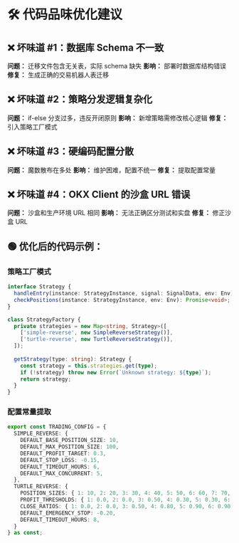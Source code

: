 # 🛠️ 代码品味优化建议

## ❌ 坏味道 #1：数据库 Schema 不一致
**问题：** 迁移文件包含无关表，实际 schema 缺失
**影响：** 部署时数据库结构错误
**修复：** 生成正确的交易机器人表迁移

## ❌ 坏味道 #2：策略分发逻辑复杂化
**问题：** if-else 分支过多，违反开闭原则
**影响：** 新增策略需修改核心逻辑
**修复：** 引入策略工厂模式

## ❌ 坏味道 #3：硬编码配置分散
**问题：** 魔数散布在多处
**影响：** 维护困难，配置不统一
**修复：** 提取配置常量

## ❌ 坏味道 #4：OKX Client 的沙盒 URL 错误
**问题：** 沙盒和生产环境 URL 相同
**影响：** 无法正确区分测试和实盘
**修复：** 修正沙盒 URL

## 🟢 优化后的代码示例：

### 策略工厂模式
```typescript
interface Strategy {
  handleEntry(instance: StrategyInstance, signal: SignalData, env: Env): Promise<void>;
  checkPositions(instance: StrategyInstance, env: Env): Promise<void>;
}

class StrategyFactory {
  private strategies = new Map<string, Strategy>([
    ['simple-reverse', new SimpleReverseStrategy()],
    ['turtle-reverse', new TurtleReverseStrategy()],
  ]);
  
  getStrategy(type: string): Strategy {
    const strategy = this.strategies.get(type);
    if (!strategy) throw new Error(`Unknown strategy: ${type}`);
    return strategy;
  }
}
```

### 配置常量提取
```typescript
export const TRADING_CONFIG = {
  SIMPLE_REVERSE: {
    DEFAULT_BASE_POSITION_SIZE: 10,
    DEFAULT_MAX_POSITION_SIZE: 100,
    DEFAULT_PROFIT_TARGET: 0.3,
    DEFAULT_STOP_LOSS: -0.15,
    DEFAULT_TIMEOUT_HOURS: 6,
    DEFAULT_MAX_CONCURRENT: 5,
  },
  TURTLE_REVERSE: {
    POSITION_SIZES: { 1: 10, 2: 20, 3: 30, 4: 40, 5: 50, 6: 60, 7: 70, 8: 80 },
    PROFIT_THRESHOLDS: { 1: 0.0, 2: 0.0, 3: 0.50, 4: 0.30, 5: 0.30, 6: 0.30, 7: 0.30, 8: 0.30 },
    CLOSE_RATIOS: { 1: 0.0, 2: 0.0, 3: 0.50, 4: 0.80, 5: 0.90, 6: 0.90, 7: 0.90, 8: 1.00 },
    DEFAULT_EMERGENCY_STOP: -0.20,
    DEFAULT_TIMEOUT_HOURS: 8,
  }
} as const;
```